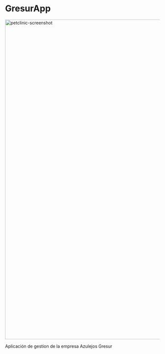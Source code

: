 # GresurApp

<img width="1042" alt="petclinic-screenshot" src="https://firebasestorage.googleapis.com/v0/b/upload-images-gresur.appspot.com/o/Gresur.png?alt=media">

Aplicación de gestion de la empresa Azulejos Gresur
